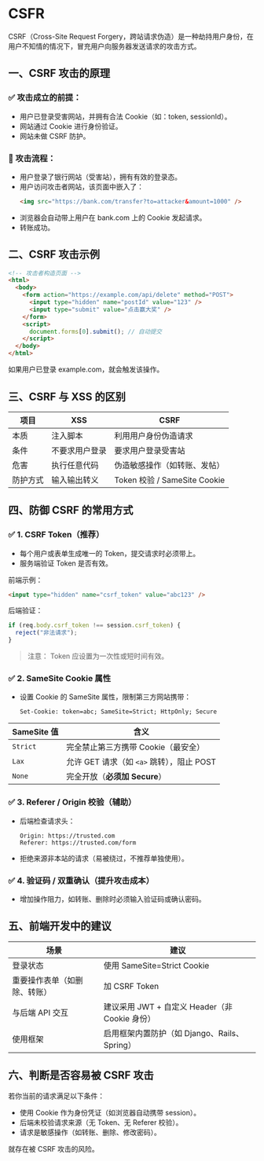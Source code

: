 # CSFR

CSRF（Cross-Site Request Forgery，跨站请求伪造）是一种劫持用户身份，在用户不知情的情况下，冒充用户向服务器发送请求的攻击方式。

## 一、CSRF 攻击的原理

### ✅ 攻击成立的前提：

- 用户已登录受害网站，并拥有合法 Cookie（如：token, sessionId）。
- 网站通过 Cookie 进行身份验证。
- 网站未做 CSRF 防护。

### 🧨 攻击流程：

- 用户登录了银行网站（受害站），拥有有效的登录态。
- 用户访问攻击者网站，该页面中嵌入了：
  ```html
  <img src="https://bank.com/transfer?to=attacker&amount=1000" />
  ```
- 浏览器会自动带上用户在 bank.com 上的 Cookie 发起请求。
- 转账成功。

## 二、CSRF 攻击示例

```html
<!-- 攻击者构造页面 -->
<html>
  <body>
    <form action="https://example.com/api/delete" method="POST">
      <input type="hidden" name="postId" value="123" />
      <input type="submit" value="点击赢大奖" />
    </form>
    <script>
      document.forms[0].submit(); // 自动提交
    </script>
  </body>
</html>
```

如果用户已登录 example.com，就会触发该操作。

## 三、CSRF 与 XSS 的区别

| 项目     | XSS            | CSRF                         |
| -------- | -------------- | ---------------------------- |
| 本质     | 注入脚本       | 利用用户身份伪造请求         |
| 条件     | 不要求用户登录 | 要求用户登录受害站           |
| 危害     | 执行任意代码   | 伪造敏感操作（如转账、发帖） |
| 防护方式 | 输入输出转义   | Token 校验 / SameSite Cookie |

## 四、防御 CSRF 的常用方式

### ✅ 1. CSRF Token（推荐）

- 每个用户或表单生成唯一的 Token，提交请求时必须带上。
- 服务端验证 Token 是否有效。

前端示例：

```html
<input type="hidden" name="csrf_token" value="abc123" />
```

后端验证：

```js
if (req.body.csrf_token !== session.csrf_token) {
  reject("非法请求");
}
```

> 注意： Token 应设置为一次性或短时间有效。

### ✅ 2. SameSite Cookie 属性

- 设置 Cookie 的 SameSite 属性，限制第三方网站携带：
  ```http
  Set-Cookie: token=abc; SameSite=Strict; HttpOnly; Secure
  ```

| SameSite 值 | 含义                                      |
| ----------- | ----------------------------------------- |
| `Strict`    | 完全禁止第三方携带 Cookie（最安全）       |
| `Lax`       | 允许 GET 请求（如 `<a>` 跳转），阻止 POST |
| `None`      | 完全开放（**必须加 Secure**）             |

### ✅ 3. Referer / Origin 校验（辅助）

- 后端检查请求头：
  ```http
  Origin: https://trusted.com
  Referer: https://trusted.com/form
  ```
- 拒绝来源非本站的请求（易被绕过，不推荐单独使用）。

### ✅ 4. 验证码 / 双重确认（提升攻击成本）

- 增加操作阻力，如转账、删除时必须输入验证码或确认密码。

## 五、前端开发中的建议

| 场景                         | 建议                                           |
| ---------------------------- | ---------------------------------------------- |
| 登录状态                     | 使用 SameSite=Strict Cookie                    |
| 重要操作表单（如删除、转账） | 加 CSRF Token                                  |
| 与后端 API 交互              | 建议采用 JWT + 自定义 Header（非 Cookie 身份） |
| 使用框架                     | 启用框架内置防护（如 Django、Rails、Spring）   |

## 六、判断是否容易被 CSRF 攻击

若你当前的请求满足以下条件：

- 使用 Cookie 作为身份凭证（如浏览器自动携带 session）。
- 后端未校验请求来源（无 Token、无 Referer 校验）。
- 请求是敏感操作（如转账、删除、修改密码）。

就存在被 CSRF 攻击的风险。
